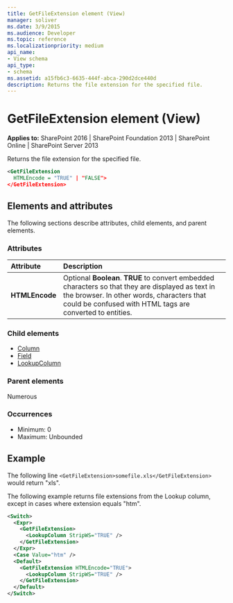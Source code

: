 ```yaml
---
title: GetFileExtension element (View)
manager: soliver
ms.date: 3/9/2015
ms.audience: Developer
ms.topic: reference
ms.localizationpriority: medium
api_name:
- View schema
api_type:
- schema
ms.assetid: a15fb6c3-6635-444f-abca-290d2dce440d
description: Returns the file extension for the specified file.
---
```


# GetFileExtension element (View)

**Applies to:** SharePoint 2016 | SharePoint Foundation 2013 | SharePoint Online | SharePoint Server 2013

Returns the file extension for the specified file.

```XML
<GetFileExtension
  HTMLEncode = "TRUE" | "FALSE">
</GetFileExtension>
```

## Elements and attributes

The following sections describe attributes, child elements, and parent elements.

### Attributes

|**Attribute**|**Description**|
|:-----|:-----|
|**HTMLEncode** <br/> |Optional **Boolean**. **TRUE** to convert embedded characters so that they are displayed as text in the browser. In other words, characters that could be confused with HTML tags are converted to entities.  <br/> |

### Child elements

- [Column](column-element-view.md)
- [Field](field-element-view.md)
- [LookupColumn](lookupcolumn-element-view.md)

### Parent elements

Numerous

### Occurrences

- Minimum: 0
- Maximum: Unbounded

## Example

The following line `<GetFileExtension>somefile.xls</GetFileExtension>` would return "xls".

The following example returns file extensions from the Lookup column, except in cases where extension equals "htm".

```XML
<Switch>
  <Expr>
    <GetFileExtension>
      <LookupColumn StripWS="TRUE" />
    </GetFileExtension>
  </Expr>
  <Case Value="htm" />
  <Default>
    <GetFileExtension HTMLEncode="TRUE">
      <LookupColumn StripWS="TRUE" />
    </GetFileExtension>
  </Default>
</Switch>
```

<br/>
